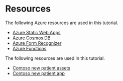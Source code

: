 # Resources

The following Azure resources are used in this tutorial.

- [Azure Static Web Apps](https://azure.microsoft.com/services/app-service/static/)
- [Azure Cosmos DB](https://azure.microsoft.com/services/cosmos-db/)
- [Azure Form Recognizer](https://azure.microsoft.com/services/form-recognizer/)
- [Azure Functions](https://azure.microsoft.com/services/functions/)

The following resources are used in this tutorial.

- [Contoso new patient assets](https://github.com/newpatiente2e/new_patient_assets)
- [Contoso new patient app](https://github.com/newpatiente2e/Contoso-New-Patient-App)
